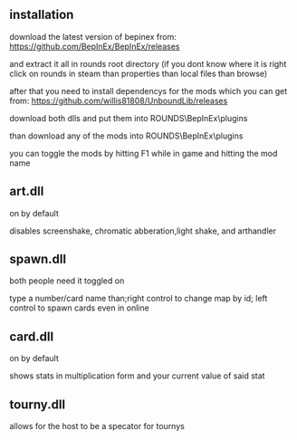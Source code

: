 ## installation

download the latest version of bepinex from: https://github.com/BepInEx/BepInEx/releases

and extract it all in rounds root directory (if you dont know where it is right click on rounds in steam than properties than local files than browse)

after that you need to install dependencys for the mods which you can get from: https://github.com/willis81808/UnboundLib/releases

download both dlls and put them into ROUNDS\BepInEx\plugins

than download any of the mods into ROUNDS\BepInEx\plugins

you can toggle the mods by hitting F1 while in game and hitting the mod name

## art.dll

on by default

disables screenshake, chromatic abberation,light shake, and arthandler

## spawn.dll

both people need it toggled on

type a number/card name than;right control to change map by id; left control to spawn cards even in online

## card.dll

on by default

shows stats in multiplication form and your current value of said stat

## tourny.dll

allows for the host to be a specator for tournys
